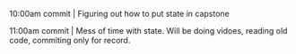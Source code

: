 10:00am commit | Figuring out how to put state in capstone

11:00am commit | Mess of time with state. Will be doing vidoes, reading old code, commiting only for record.
